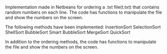 
Implementation made in Netbeans for ordering a .txt file(t.txt) that contains random numbers on each line. 
The code has functions to manipulate the file and show the numbers on the screen.

The following methods have been implemented:
InsertionSort
SelectionSort
ShellSort
BubbleSort
Smart BubbleSort
MergeSort
QuickSort

In addition to the ordering methods, the code has functions to manipulate the file and show the numbers on the screen.

